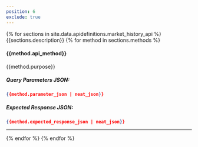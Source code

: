 ```yaml
---
position: 6
exclude: true
---
```


{% for sections in site.data.apidefinitions.market_history_api %}
{{sections.description}}
{% for method in sections.methods %}
#### {{method.api_method}}
{{method.purpose}}
##### Query Parameters JSON:
```json
{{method.parameter_json | neat_json}}
```
##### Expected Response JSON:
```json
{{method.expected_response_json | neat_json}}
```
---
{% endfor %}
{% endfor %}
